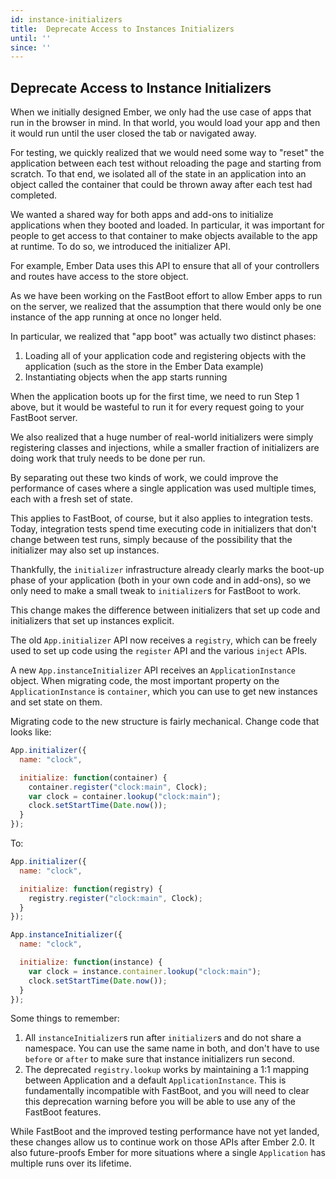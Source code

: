 ```yaml
---
id: instance-initializers
title:  Deprecate Access to Instances Initializers
until: ''
since: ''
---
```

<!-- not sure what goes above in id, is very similar to access-to-instances.md -->

<!-- https://www.emberjs.com/deprecations/instance-initializers/ or https://github.com/emberjs/website/blob/09b49c2e00036ecc43223696d61af065c79d89ee/source/deprecations/instance-initializers.html.md -->

## Deprecate Access to Instance Initializers

When we initially designed Ember, we only had the use case of apps that
run in the browser in mind. In that world, you would load your app and
then it would run until the user closed the tab or navigated away.

For testing, we quickly realized that we would need some way to "reset"
the application between each test without reloading the page and
starting from scratch. To that end, we isolated all of the state in an
application into an object called the container that could be thrown
away after each test had completed.

We wanted a shared way for both apps and add-ons to initialize
applications when they booted and loaded. In particular, it was
important for people to get access to that container to make objects
available to the app at runtime. To do so, we introduced the initializer
API.

For example, Ember Data uses this API to ensure that all of your
controllers and routes have access to the store object.

As we have been working on the FastBoot effort to allow Ember apps to
run on the server, we realized that the assumption that there would only
be one instance of the app running at once no longer held.

In particular, we realized that "app boot" was actually two distinct
phases:

1. Loading all of your application code and registering objects with the
   application (such as the store in the Ember Data example)
2. Instantiating objects when the app starts running

When the application boots up for the first time, we need to run Step 1
above, but it would be wasteful to run it for every request going to
your FastBoot server.

We also realized that a huge number of real-world initializers were
simply registering classes and injections, while a smaller fraction of
initializers are doing work that truly needs to be done per run.

By separating out these two kinds of work, we could improve the
performance of cases where a single application was used multiple times,
each with a fresh set of state.

This applies to FastBoot, of course, but it also applies to integration
tests. Today, integration tests spend time executing code in
initializers that don't change between test runs, simply because of the
possibility that the initializer may also set up instances.

Thankfully, the `initializer` infrastructure already clearly marks the
boot-up phase of your application (both in your own code and in
add-ons), so we only need to make a small tweak to `initializer`s for
FastBoot to work.

This change makes the difference between initializers that set up code
and initializers that set up instances explicit.

The old `App.initializer` API now receives a `registry`, which can be
freely used to set up code using the `register` API and the various
`inject` APIs.

A new `App.instanceInitializer` API receives an `ApplicationInstance`
object. When migrating code, the most important property on the
`ApplicationInstance` is `container`, which you can use to get new
instances and set state on them.

Migrating code to the new structure is fairly mechanical. Change code
that looks like:

```javascript
App.initializer({
  name: "clock",

  initialize: function(container) {
    container.register("clock:main", Clock);
    var clock = container.lookup("clock:main");
    clock.setStartTime(Date.now());
  }
});
```

To:

```javascript
App.initializer({
  name: "clock",

  initialize: function(registry) {
    registry.register("clock:main", Clock);
  }
});

App.instanceInitializer({
  name: "clock",

  initialize: function(instance) {
    var clock = instance.container.lookup("clock:main");
    clock.setStartTime(Date.now());
  }
});
```

Some things to remember:

1. All `instanceInitializer`s run after `initializer`s and do not share a
  namespace. You can use the same name in both, and don't have to use
  `before` or `after` to make sure that instance initializers run
  second.
2. The deprecated `registry.lookup` works by maintaining a 1:1 mapping
  between Application and a default `ApplicationInstance`. This is
  fundamentally incompatible with FastBoot, and you will need to clear
  this deprecation warning before you will be able to use any of the
  FastBoot features.

While FastBoot and the improved testing performance have not yet landed,
these changes allow us to continue work on those APIs after Ember 2.0.
It also future-proofs Ember for more situations where a single
`Application` has multiple runs over its lifetime.
